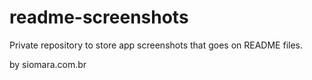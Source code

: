 # readme-screenshots
Private repository to store app screenshots that goes on README files.

by siomara.com.br
